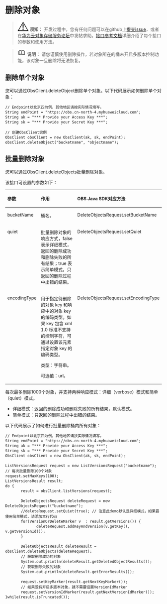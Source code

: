 # 删除对象<a name="obs_21_0804"></a>

>![](public_sys-resources/icon-notice.gif) **须知：** 
>开发过程中，您有任何问题可以在github上[提交issue](https://github.com/huaweicloud/huaweicloud-sdk-java-obs/issues)，或者在[华为云对象存储服务论坛](https://bbs.huaweicloud.com/forum/forum-620-1.html)中发帖求助。[接口参考文档](https://obssdk.obs.cn-north-1.myhuaweicloud.com/apidoc/cn/java/index.html)详细介绍了每个接口的参数和使用方法。

>![](public_sys-resources/icon-note.gif) **说明：** 
>请您谨慎使用删除操作，若对象所在的桶未开启多版本控制功能，该对象一旦删除将无法恢复。

## 删除单个对象<a name="section179775814719"></a>

您可以通过ObsClient.deleteObject删除单个对象。以下代码展示如何删除单个对象：

```
// Endpoint以北京四为例，其他地区请按实际情况填写。
String endPoint = "https://obs.cn-north-4.myhuaweicloud.com";
String ak = "*** Provide your Access Key ***";
String sk = "*** Provide your Secret Key ***";

// 创建ObsClient实例
ObsClient obsClient = new ObsClient(ak, sk, endPoint);
obsClient.deleteObject("bucketname", "objectname");
```

## 批量删除对象<a name="section173306884820"></a>

您可以通过ObsClient.deleteObjects批量删除对象。

该接口可设置的参数如下：

<a name="table673564717427"></a>
<table><thead align="left"><tr id="row157351647194217"><th class="cellrowborder" valign="top" width="21.04210421042104%" id="mcps1.1.4.1.1"><p id="p7735204744212"><a name="p7735204744212"></a><a name="p7735204744212"></a><strong id="b573584704219"><a name="b573584704219"></a><a name="b573584704219"></a>参数</strong></p>
</th>
<th class="cellrowborder" valign="top" width="45.62456245624562%" id="mcps1.1.4.1.2"><p id="p147354475427"><a name="p147354475427"></a><a name="p147354475427"></a><strong id="b13735164712421"><a name="b13735164712421"></a><a name="b13735164712421"></a>作用</strong></p>
</th>
<th class="cellrowborder" valign="top" width="33.33333333333333%" id="mcps1.1.4.1.3"><p id="p1356414283519"><a name="p1356414283519"></a><a name="p1356414283519"></a><strong id="b1156422814518"><a name="b1156422814518"></a><a name="b1156422814518"></a>OBS Java SDK对应方法</strong></p>
</th>
</tr>
</thead>
<tbody><tr id="row159001353253"><td class="cellrowborder" valign="top" width="21.04210421042104%" headers="mcps1.1.4.1.1 "><p id="p8900185122517"><a name="p8900185122517"></a><a name="p8900185122517"></a>bucketName</p>
</td>
<td class="cellrowborder" valign="top" width="45.62456245624562%" headers="mcps1.1.4.1.2 "><p id="p2900754257"><a name="p2900754257"></a><a name="p2900754257"></a>桶名。</p>
</td>
<td class="cellrowborder" valign="top" width="33.33333333333333%" headers="mcps1.1.4.1.3 "><p id="p16900205172515"><a name="p16900205172515"></a><a name="p16900205172515"></a>DeleteObjectsRequest.setBucketName</p>
</td>
</tr>
<tr id="row1973519478422"><td class="cellrowborder" valign="top" width="21.04210421042104%" headers="mcps1.1.4.1.1 "><p id="p20735104715427"><a name="p20735104715427"></a><a name="p20735104715427"></a>quiet</p>
</td>
<td class="cellrowborder" valign="top" width="45.62456245624562%" headers="mcps1.1.4.1.2 "><p id="p97359478423"><a name="p97359478423"></a><a name="p97359478423"></a>批量删除对象的响应方式，false 表示详细模式，返回的删除成功和删除失败的所有结果；true 表示简单模式，只返回的删除过程中出错的结果。</p>
</td>
<td class="cellrowborder" valign="top" width="33.33333333333333%" headers="mcps1.1.4.1.3 "><p id="p1736194713427"><a name="p1736194713427"></a><a name="p1736194713427"></a>DeleteObjectsRequest.setQuiet</p>
</td>
</tr>
<tr id="row1836194771814"><td class="cellrowborder" valign="top" width="21.04210421042104%" headers="mcps1.1.4.1.1 "><p id="p3361447171816"><a name="p3361447171816"></a><a name="p3361447171816"></a>encodingType</p>
</td>
<td class="cellrowborder" valign="top" width="45.62456245624562%" headers="mcps1.1.4.1.2 "><p id="p72571648181212"><a name="p72571648181212"></a><a name="p72571648181212"></a>用于指定待删除的对象 key 和响应中的对象 key 的编码类型。如果 key 包含 xml 1.0 标准不支持的控制字符，可通过设置该元素指定对象 key 的编码类型。</p>
<p id="p5208123105915"><a name="p5208123105915"></a><a name="p5208123105915"></a>类型：字符串。</p>
<p id="p1210333735912"><a name="p1210333735912"></a><a name="p1210333735912"></a>可选值：url。</p>
</td>
<td class="cellrowborder" valign="top" width="33.33333333333333%" headers="mcps1.1.4.1.3 "><p id="p436164701810"><a name="p436164701810"></a><a name="p436164701810"></a>DeleteObjectsRequest.setEncodingType</p>
</td>
</tr>
</tbody>
</table>

每次最多删除1000个对象，并支持两种响应模式：详细（verbose）模式和简单（quiet）模式。

-   详细模式：返回的删除成功和删除失败的所有结果，默认模式。
-   简单模式：只返回的删除过程中出错的结果。

以下代码展示了如何进行批量删除桶内所有对象：

```
// Endpoint以北京四为例，其他地区请按实际情况填写。
String endPoint = "https://obs.cn-north-4.myhuaweicloud.com";
String ak = "*** Provide your Access Key ***";
String sk = "*** Provide your Secret Key ***";
ObsClient obsClient = new ObsClient(ak, sk, endPoint);

ListVersionsRequest request = new ListVersionsRequest("bucketname");
// 每次批量删除100个对象
request.setMaxKeys(100);
ListVersionsResult result;
do {  
       result = obsClient.listVersions(request);

       DeleteObjectsRequest deleteRequest = new DeleteObjectsRequest("bucketname");
       //deleteRequest.setQuiet(true); // 注意此demo默认是详细模式，如果要使用简单模式，请添加本行代码
       for(VersionOrDeleteMarker v  : result.getVersions()) {
              deleteRequest.addKeyAndVersion(v.getKey(), v.getVersionId());
       }
       
       DeleteObjectsResult deleteResult = obsClient.deleteObjects(deleteRequest);
       // 获取删除成功的对象
       System.out.println(deleteResult.getDeletedObjectResults());
       // 获取删除失败的对象
       System.out.println(deleteResult.getErrorResults());
       
       request.setKeyMarker(result.getNextKeyMarker());
       // 如果没有开启多版本对象，就不需要设置VersionIdMarker 
       request.setVersionIdMarker(result.getNextVersionIdMarker());
}while(result.isTruncated());
```

